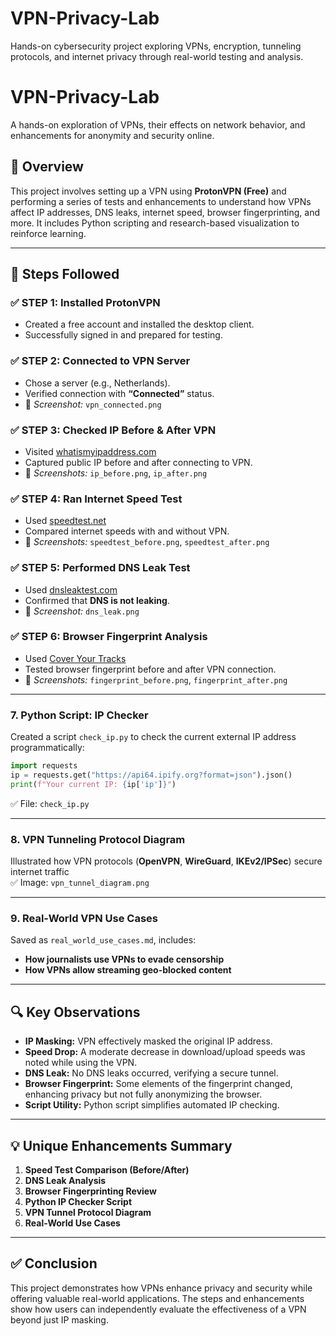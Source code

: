 # VPN-Privacy-Lab
Hands-on cybersecurity project exploring VPNs, encryption, tunneling protocols, and internet privacy through real-world testing and analysis.

# VPN-Privacy-Lab

A hands-on exploration of VPNs, their effects on network behavior, and enhancements for anonymity and security online.

## 📌 Overview

This project involves setting up a VPN using **ProtonVPN (Free)** and performing a series of tests and enhancements to understand how VPNs affect IP addresses, DNS leaks, internet speed, browser fingerprinting, and more. It includes Python scripting and research-based visualization to reinforce learning.

---

## 🧪 Steps Followed

### ✅ STEP 1: Installed ProtonVPN
- Created a free account and installed the desktop client.
- Successfully signed in and prepared for testing.

### ✅ STEP 2: Connected to VPN Server
- Chose a server (e.g., Netherlands).
- Verified connection with **“Connected”** status.
- 📸 *Screenshot:* `vpn_connected.png`

### ✅ STEP 3: Checked IP Before & After VPN
- Visited [whatismyipaddress.com](https://whatismyipaddress.com)
- Captured public IP before and after connecting to VPN.
- 📸 *Screenshots:* `ip_before.png`, `ip_after.png`

### ✅ STEP 4: Ran Internet Speed Test
- Used [speedtest.net](https://speedtest.net)
- Compared internet speeds with and without VPN.
- 📸 *Screenshots:* `speedtest_before.png`, `speedtest_after.png`

### ✅ STEP 5: Performed DNS Leak Test
- Used [dnsleaktest.com](https://dnsleaktest.com)
- Confirmed that **DNS is not leaking**.
- 📸 *Screenshot:* `dns_leak.png`

### ✅ STEP 6: Browser Fingerprint Analysis
- Used [Cover Your Tracks](https://coveryourtracks.eff.org)
- Tested browser fingerprint before and after VPN connection.
- 📸 *Screenshots:* `fingerprint_before.png`, `fingerprint_after.png`

---

### 7. **Python Script: IP Checker**

Created a script `check_ip.py` to check the current external IP address programmatically:
```python
import requests
ip = requests.get("https://api64.ipify.org?format=json").json()
print(f"Your current IP: {ip['ip']}")
```
✅ File: `check_ip.py`

---

### 8. **VPN Tunneling Protocol Diagram**

Illustrated how VPN protocols (**OpenVPN**, **WireGuard**, **IKEv2/IPSec**) secure internet traffic  
✅ Image: `vpn_tunnel_diagram.png`

---

### 9. **Real-World VPN Use Cases**

Saved as `real_world_use_cases.md`, includes:

- **How journalists use VPNs to evade censorship**
- **How VPNs allow streaming geo-blocked content**

---

## 🔍 Key Observations

- **IP Masking:** VPN effectively masked the original IP address.
- **Speed Drop:** A moderate decrease in download/upload speeds was noted while using the VPN.
- **DNS Leak:** No DNS leaks occurred, verifying a secure tunnel.
- **Browser Fingerprint:** Some elements of the fingerprint changed, enhancing privacy but not fully anonymizing the browser.
- **Script Utility:** Python script simplifies automated IP checking.

---

## 💡 Unique Enhancements Summary

1. **Speed Test Comparison (Before/After)**
2. **DNS Leak Analysis**
3. **Browser Fingerprinting Review**
4. **Python IP Checker Script**
5. **VPN Tunnel Protocol Diagram**
6. **Real-World Use Cases**

---

## ✅ Conclusion

This project demonstrates how VPNs enhance privacy and security while offering valuable real-world applications. The steps and enhancements show how users can independently evaluate the effectiveness of a VPN beyond just IP masking.

